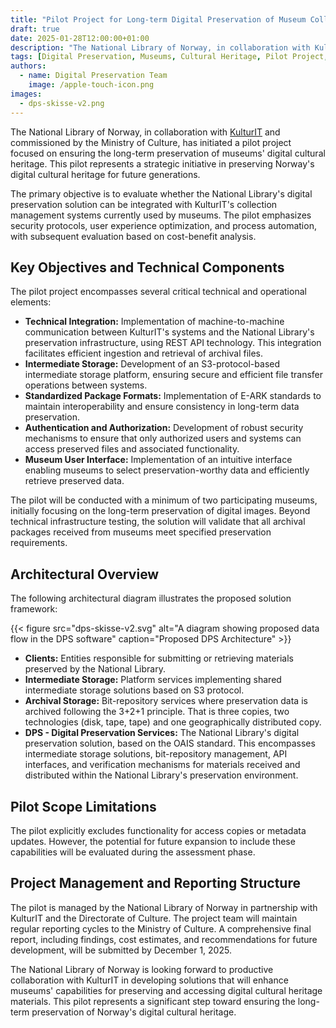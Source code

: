 ```yaml
---
title: "Pilot Project for Long-term Digital Preservation of Museum Collections"
draft: true
date: 2025-01-28T12:00:00+01:00
description: "The National Library of Norway, in collaboration with KulturIT and commissioned by the Ministry of Culture, has initiated a pilot project to ensure long-term preservation of the LAM sector's digital cultural heritage."
tags: [Digital Preservation, Museums, Cultural Heritage, Pilot Project, National Library, E-ARK, REST API, S3 Storage, Digital Preservation Services, OAIS, KulturIT, Ministry of Culture, Security, Automation]
authors: 
  - name: Digital Preservation Team
    image: /apple-touch-icon.png
images: 
  - dps-skisse-v2.png
---
```

The National Library of Norway, in collaboration with [KulturIT](https://kulturit.org/en) and commissioned by the Ministry of Culture, has initiated a pilot project focused on ensuring the long-term preservation of museums' digital cultural heritage.
This pilot represents a strategic initiative in preserving Norway's digital cultural heritage for future generations.

The primary objective is to evaluate whether the National Library's digital preservation solution can be integrated with KulturIT's collection management systems currently used by museums.
The pilot emphasizes security protocols, user experience optimization, and process automation, with subsequent evaluation based on cost-benefit analysis.

## Key Objectives and Technical Components

The pilot project encompasses several critical technical and operational elements:

- **Technical Integration:** Implementation of machine-to-machine communication between KulturIT's systems and the National Library's preservation infrastructure, using REST API technology. This integration facilitates efficient ingestion and retrieval of archival files.
- **Intermediate Storage:** Development of an S3-protocol-based intermediate storage platform, ensuring secure and efficient file transfer operations between systems.
- **Standardized Package Formats:** Implementation of E-ARK standards to maintain interoperability and ensure consistency in long-term data preservation.
- **Authentication and Authorization:** Development of robust security mechanisms to ensure that only authorized users and systems can access preserved files and associated functionality.
- **Museum User Interface:** Implementation of an intuitive interface enabling museums to select preservation-worthy data and efficiently retrieve preserved data.

The pilot will be conducted with a minimum of two participating museums, initially focusing on the long-term preservation of digital images.
Beyond technical infrastructure testing, the solution will validate that all archival packages received from museums meet specified preservation requirements.

## Architectural Overview

The following architectural diagram illustrates the proposed solution framework:

{{< figure src="dps-skisse-v2.svg" alt="A diagram showing proposed data flow in the DPS software" caption="Proposed DPS Architecture" >}}

- **Clients:** Entities responsible for submitting or retrieving materials preserved by the National Library.
- **Intermediate Storage:** Platform services implementing shared intermediate storage solutions based on S3 protocol.
- **Archival Storage:** Bit-repository services where preservation data is archived following the 3+2+1 principle. That is three copies, two technologies (disk, tape, tape) and one geographically distributed copy.
- **DPS - Digital Preservation Services:** The National Library's digital preservation solution, based on the OAIS standard.
This encompasses intermediate storage solutions, bit-repository management, API interfaces, and verification mechanisms for materials received and distributed within the National Library's preservation environment.

## Pilot Scope Limitations

The pilot explicitly excludes functionality for access copies or metadata updates.
However, the potential for future expansion to include these capabilities will be evaluated during the assessment phase.

## Project Management and Reporting Structure

The pilot is managed by the National Library of Norway in partnership with KulturIT and the Directorate of Culture.
The project team will maintain regular reporting cycles to the Ministry of Culture.
A comprehensive final report, including findings, cost estimates, and recommendations for future development, will be submitted by December 1, 2025.

The National Library of Norway is looking forward to productive collaboration with KulturIT in developing solutions that will enhance museums' capabilities for preserving and accessing digital cultural heritage materials.
This pilot represents a significant step toward ensuring the long-term preservation of Norway's digital cultural heritage.
